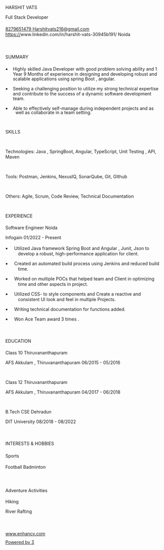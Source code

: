 <html >
 <head>
  <title>Harshit Vats Resume</title>
</style>
 </head>
 <body>
  <p class="s1" style="padding-top: 4pt;padding-left: 5pt;text-indent: 0pt;text-align: left;">HARSHIT VATS</p><p class="s2" style="padding-left: 5pt;text-indent: 0pt;text-align: left;">Full Stack Developer</p><p class="s3" style="padding-top: 4pt;padding-left: 5pt;text-indent: 0pt;text-align: left;"><a href="mailto:Harshitvats216@gmail.com" class="a" target="_blank">8279651479 </a><a href="http://www.linkedin.com/in/harshit-vats-30945b191/" class="a" target="_blank">Harshitvats216@gmail.com https://</a>www.linkedin.com/in/harshit-vats-30945b191/ Noida</p><p style="text-indent: 0pt;text-align: left;"><br/></p><p class="s4" style="padding-top: 7pt;padding-left: 5pt;text-indent: 0pt;text-align: left;">SUMMARY</p><ul id="l1"><li data-list-text="-"><p style="padding-top: 6pt;padding-left: 5pt;text-indent: 0pt;line-height: 112%;text-align: left;">Highly skilled Java Developer with good problem solving ability and 1 Year 9 Months of experience in designing and developing robust and scalable applications using spring Boot , angular.</p></li><li data-list-text="-"><p style="padding-left: 5pt;text-indent: 0pt;line-height: 112%;text-align: left;">Seeking a challenging position to utilize my strong technical expertise and contribute to the success of a dynamic software development team.</p></li><li data-list-text="-"><p style="padding-left: 11pt;text-indent: -6pt;line-height: 10pt;text-align: left;">Able to effectively self-manage during independent projects and as well as collaborate in a team setting.</p></li></ul><p style="text-indent: 0pt;text-align: left;"><br/></p><p class="s4" style="padding-left: 5pt;text-indent: 0pt;text-align: left;">SKILLS</p><p style="text-indent: 0pt;text-align: left;"><br/></p><p class="s5" style="padding-left: 5pt;text-indent: 0pt;text-align: left;">Technologies<span class="s6">: </span><span class="p">Java , SpringBoot, Angular, TypeScript, Unit Testing , API, Maven</span></p><p style="text-indent: 0pt;text-align: left;"><br/></p><p class="s5" style="padding-left: 5pt;text-indent: 0pt;text-align: left;">Tools<span class="s6">: </span><span class="p">Postman, Jenkins, NexusIQ, SonarQube, Git, GIthub</span></p><p style="text-indent: 0pt;text-align: left;"><br/></p><p class="s5" style="padding-left: 5pt;text-indent: 0pt;text-align: left;">Others<span class="s6">: </span><span class="p">Agile, Scrum, Code Review, Technical Documentation</span></p><p style="text-indent: 0pt;text-align: left;"><br/></p><p class="s4" style="padding-left: 5pt;text-indent: 0pt;text-align: left;">EXPERIENCE</p><p class="s7" style="padding-top: 5pt;padding-left: 5pt;text-indent: 0pt;text-align: left;">Software Engineer                                         <span class="s8">Noida</span></p><p class="s9" style="padding-left: 5pt;text-indent: 0pt;text-align: left;">Infogain                                                <span class="s10">01/2022 - Present</span></p><ul id="l2"><li data-list-text="•"><p style="padding-top: 2pt;padding-left: 17pt;text-indent: -9pt;text-align: left;">Utilized Java framework Spring Boot and Angular , Junit, Json to develop a robust, high-performance application for client.</p></li><li data-list-text="•"><p style="padding-left: 17pt;text-indent: -9pt;text-align: left;">Created an automated build process using Jenkins and reduced build time.</p></li><li data-list-text="•"><p style="padding-left: 17pt;text-indent: -9pt;text-align: left;">Worked on multiple POCs that helped team and Client in optimizing time and other aspects in project.</p></li><li data-list-text="•"><p style="padding-left: 17pt;text-indent: -9pt;text-align: left;">Utilized CSS- to style components and Create a reactive and consistent UI look and feel in multiple Projects.</p></li><li data-list-text="•"><p style="padding-left: 17pt;text-indent: -9pt;text-align: left;">Writing technical documentation for functions added.</p></li><li data-list-text="•"><p style="padding-left: 17pt;text-indent: -9pt;text-align: left;">Won Ace Team award 3 times .</p></li></ul><p style="text-indent: 0pt;text-align: left;"><br/></p><p class="s4" style="padding-top: 5pt;padding-left: 5pt;text-indent: 0pt;text-align: left;">EDUCATION</p><p class="s11" style="padding-top: 5pt;padding-left: 5pt;text-indent: 0pt;text-align: left;">Class 10                                          <span class="s10">Thiruvananthapuram</span></p><p class="s12" style="padding-left: 5pt;text-indent: 0pt;text-align: left;">AFS Akkulam , Thiruvananthapuram                                 <span class="s13">06/2015 - 05/2016</span></p><p style="text-indent: 0pt;text-align: left;"><br/></p><p class="s11" style="padding-left: 5pt;text-indent: 0pt;text-align: left;">Class 12                                          <span class="s10">Thiruvananthapuram</span></p><p class="s12" style="padding-left: 5pt;text-indent: 0pt;text-align: left;">AFS Akkulam , Thiruvananthapuram                                 <span class="s13">04/2017 - 06/2018</span></p><p style="text-indent: 0pt;text-align: left;"><br/></p><p class="s7" style="padding-left: 5pt;text-indent: 0pt;text-align: left;">B.Tech CSE                                            <span class="s8">Dehradun</span></p><p class="s14" style="padding-left: 5pt;text-indent: 0pt;text-align: left;">DIT University                                            <span class="s10">08/2018 - 08/2022</span></p><p style="text-indent: 0pt;text-align: left;"><br/></p><p class="s4" style="padding-top: 5pt;padding-left: 5pt;text-indent: 0pt;text-align: left;">INTERESTS &amp; HOBBIES</p><p class="s9" style="padding-top: 6pt;padding-left: 5pt;text-indent: 0pt;text-align: left;">Sports</p><p style="padding-top: 3pt;padding-left: 5pt;text-indent: 0pt;text-align: left;">Football Badminton</p><p style="text-indent: 0pt;text-align: left;"><br/></p><p class="s9" style="padding-top: 9pt;padding-left: 5pt;text-indent: 0pt;text-align: left;">Adventure Activities</p><p style="padding-top: 3pt;padding-left: 5pt;text-indent: 0pt;text-align: left;">Hiking</p><p style="padding-left: 5pt;text-indent: 0pt;text-align: left;">River Rafting</p><p style="text-indent: 0pt;text-align: left;"><br/></p><p style="padding-top: 6pt;padding-left: 5pt;text-indent: 0pt;text-align: left;"><a href="http://www.enhancv.com/" class="s15">www.enhancv.com</a></p><p style="padding-left: 5pt;text-indent: 0pt;line-height: 78%;text-align: left;"><a href="https://enhancv.com/resume" class="s15" target="_blank">Powered by </a><a href="https://enhancv.com/resume" class="s16" target="_blank"></a></p>
</body>
</html>
